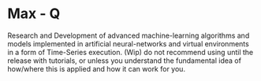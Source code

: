 # Max - Q    
Research and Development of advanced machine-learning algorithms and models implemented
in artificial neural-networks and virtual environments in a form of Time-Series execution.
(Wip) do not recommend using until the release with tutorials, or unless 
you understand the fundamental idea of how/where this is applied and how it can work for you.
